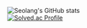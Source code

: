 ![Seolang's GitHub stats](https://github-readme-stats.vercel.app/api?username=Seolang&show_icons=true&theme=tokyonight)<br/>
[![Solved.ac Profile](http://mazassumnida.wtf/api/generate_badge?boj=dntmdqls0912)](https://solved.ac/dntmdqls0912)<br/>
